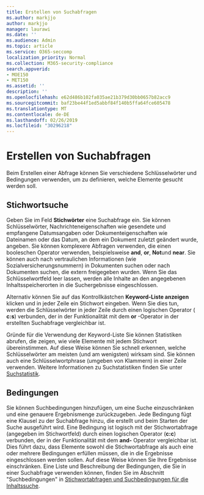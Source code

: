 ```yaml
---
title: Erstellen von Suchabfragen
ms.author: markjjo
author: markjjo
manager: laurawi
ms.date: ''
ms.audience: Admin
ms.topic: article
ms.service: O365-seccomp
localization_priority: Normal
ms.collection: M365-security-compliance
search.appverid:
- MOE150
- MET150
ms.assetid: ''
description: ''
ms.openlocfilehash: e62d486b102fa035ae21b379d30bb0657b82acc9
ms.sourcegitcommit: baf23be44f1ed5abbf84f140b5ffa64fce605478
ms.translationtype: MT
ms.contentlocale: de-DE
ms.lasthandoff: 02/26/2019
ms.locfileid: "30296218"
---
```

# <a name="build-search-queries"></a>Erstellen von Suchabfragen

Beim Erstellen einer Abfrage können Sie verschiedene Schlüsselwörter und Bedingungen verwenden, um zu definieren, welche Elemente gesucht werden soll.

## <a name="keyword-searches"></a>Stichwortsuche

Geben Sie im Feld **Stichwörter** eine Suchabfrage ein. Sie können Schlüsselwörter, Nachrichteneigenschaften wie gesendete und empfangene Datumsangaben oder Dokumenteigenschaften wie Dateinamen oder das Datum, an dem ein Dokument zuletzt geändert wurde, angeben. Sie können komplexere Abfragen verwenden, die einen booleschen Operator verwenden, beispielsweise **and**, **or**, **Not**und **near**. Sie können auch nach vertraulichen Informationen (wie Sozialversicherungsnummern) in Dokumenten suchen oder nach Dokumenten suchen, die extern freigegeben wurden. Wenn Sie das Schlüsselwortfeld leer lassen, werden alle Inhalte an den angegebenen Inhaltsspeicherorten in die Suchergebnisse eingeschlossen.
    
Alternativ können Sie auf das Kontrollkästchen **Keyword-Liste anzeigen** klicken und in jeder Zeile ein Stichwort eingeben. Wenn Sie dies tun, werden die Schlüsselwörter in jeder Zeile durch einen logischen Operator ( **c:s**) verbunden, der in der Funktionalität mit dem **or** -Operator in der erstellten Suchabfrage vergleichbar ist. 
    
Gründe für die Verwendung der Keyword-Liste Sie können Statistiken abrufen, die zeigen, wie viele Elemente mit jedem Stichwort übereinstimmen. Auf diese Weise können Sie schnell erkennen, welche Schlüsselwörter am meisten (und am wenigsten) wirksam sind. Sie können auch eine Schlüsselwortphrase (umgeben von Klammern) in einer Zeile verwenden. Weitere Informationen zu Suchstatistiken finden Sie unter [Suchstatistik](search-statistics.md).

## <a name="conditions"></a>Bedingungen
    
Sie können Suchbedingungen hinzufügen, um eine Suche einzuschränken und eine genauere Ergebnismenge zurückzugeben. Jede Bedingung fügt eine Klausel zu der Suchabfrage hinzu, die erstellt und beim Starten der Suche ausgeführt wird. Eine Bedingung ist logisch mit der Stichwortabfrage (angegeben im Stichwortfeld) durch einen logischen Operator (**c:c**) verbunden, der in der Funktionalität mit dem **and-** Operator vergleichbar ist. Dies führt dazu, dass Elemente sowohl die Stichwortabfrage als auch eine oder mehrere Bedingungen erfüllen müssen, die in die Ergebnisse eingeschlossen werden sollen. Auf diese Weise können Sie Ihre Ergebnisse einschränken. Eine Liste und Beschreibung der Bedingungen, die Sie in einer Suchabfrage verwenden können, finden Sie im Abschnitt "Suchbedingungen" in [Stichwortabfragen und Suchbedingungen für die Inhaltssuche](../keyword-queries-and-search-conditions.md#search-conditions).


